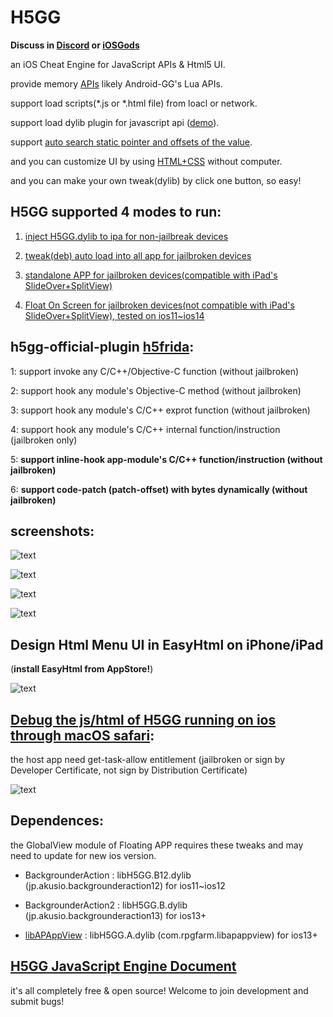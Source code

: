 # H5GG

**Discuss in [Discord](https://discord.gg/FAs4MH7HMc) or [iOSGods](https://iosgods.com/forum/595-h5gg-igamegod/)**

an iOS Cheat Engine for JavaScript APIs & Html5 UI.

provide memory [APIs](/examples-JavaScript/) likely Android-GG's Lua APIs.

support load scripts(*.js or *.html file) from loacl or network.

support load dylib plugin for javascript api ([demo](/pluginDemo/customAlert)).  

support [auto search static pointer and offsets of the value](/examples-JavaScript/AutoSearchPointerChains.js).

and you can customize UI by using [HTML+CSS](/examples-HTML5/) without computer.

and you can make your own tweak(dylib) by click one button, so easy!



## H5GG supported 4 modes to run:

1. [inject H5GG.dylib to ipa for non-jailbreak devices](/packages/)

2. [tweak(deb) auto load into all app for jailbroken devices](/packages/)

3. [standalone APP for jailbroken devices(compatible with iPad's SlideOver+SplitView)](/appstand/packages/)

4. [Float On Screen for jailbroken devices(not compatible with iPad's SlideOver+SplitView), tested on ios11~ios14](/globalview/packages/)




## h5gg-official-plugin [h5frida](/examples-h5frida):

1: support invoke any C/C++/Objective-C function (without jailbroken)

2: support hook any module's Objective-C method (without jailbroken)

3: support hook any module's C/C++ exprot function (without jailbroken)

4: support hook any module's C/C++ internal function/instruction (jailbroken only)

5: **support inline-hook app-module's C/C++ function/instruction (without jailbroken)**

6: **support code-patch (patch-offset) with bytes dynamically (without jailbroken)**



## screenshots:
 
![text](/pictures/h5gg1.png)

![text](/pictures/h5gg2.png)

![text](/pictures/h5gg3.png)

![text](/pictures/h5gg4.PNG)



## Design Html Menu UI in EasyHtml on iPhone/iPad 
(**install EasyHtml from AppStore!**)

![text](/pictures/easyhtml.png)



## [Debug the js/html of H5GG running on ios through macOS safari](https://www.lifewire.com/activate-the-debug-console-in-safari-445798):
the host app need get-task-allow entitlement (jailbroken or sign by Developer Certificate, not sign by Distribution Certificate)

![text](/pictures/macos.png)


## Dependences:

the GlobalView module of Floating APP requires these tweaks and may need to update for new ios version.

+ BackgrounderAction : libH5GG.B12.dylib (jp.akusio.backgrounderaction12) for ios11~ios12 

+ BackgrounderAction2 : libH5GG.B.dylib (jp.akusio.backgrounderaction13) for ios13+

+ [libAPAppView](https://github.com/Baw-Appie/libAPAppView) : libH5GG.A.dylib (com.rpgfarm.libapappview) for ios13+



## [H5GG JavaScript Engine Document](/h5gg-js-doc-en.js)


it's all completely free & open source! Welcome to join development and submit bugs! 

